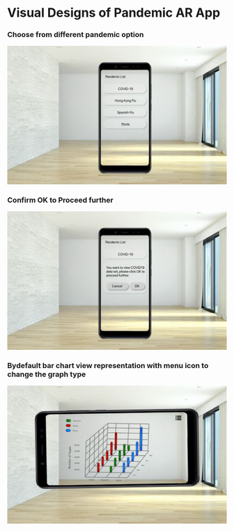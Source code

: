 # Visual Designs of Pandemic AR App

### Choose from different pandemic option
![milly_pandemic_menu_list](https://github.com/mes3198/vr-project/blob/main/img/Pandemic%20list.png)

### Confirm OK to Proceed further
![milly_confirm_ok](https://github.com/mes3198/vr-project/blob/main/img/confirm%20ok.png)

### Bydefault bar chart view representation with menu icon to change the graph type
![milly_bydefault_bar_chart](https://github.com/mes3198/vr-project/blob/main/img/mobile-bar-chart.png)

